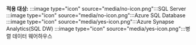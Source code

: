 <Token>**적용 대상:** :::image type="icon" source="media/no-icon.png":::SQL Server :::image type="icon" source="media/no-icon.png":::Azure SQL Database :::image type="icon" source="media/yes-icon.png":::Azure Synapse Analytics(SQL DW) :::image type="icon" source="media/yes-icon.png":::병렬 데이터 웨어하우스</Token>

